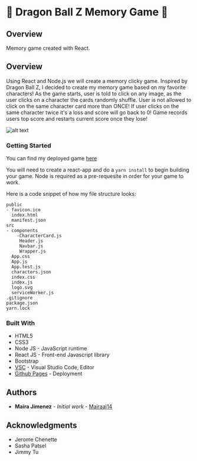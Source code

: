 # 🐉 Dragon Ball Z Memory Game 🐉

## Overview
Memory game created with React.

## Overview
Using React and Node.js we will create a memory clicky game. Inspired by Dragon Ball Z, I decided to create my memory game based on my favorite characters! As the game starts, user is told to click on any image, as the user clicks on a character the cards randomly shuffle. User is not allowed to click on the same character card more than ONCE! If user clicks on the same character twice it's a loss and score will go back to 0! Game records users top score and restarts current score once they lose!

![alt text]()

### Getting Started
You can find my deployed game [here](https://mairaaj14.github.io/Clicky-Game/)

You will need to create a react-app and do a `yarn install` to begin building your game.
Node is required as a pre-requesite in order for your game to work.

Here is a code snippet of how my file structure looks:

``` 
public	
- favicon.ico	
  index.html	
  manifest.json
src	
- components	
    -CharacterCard.js
     Header.js	
     Navbar.js	
     Wrapper.js
  App.css	
  App.js	
  App.test.js	
  characters.json	
  index.css	
  index.js	
  logo.svg	
  serviceWorker.js
.gitignore	
package.json	
yarn.lock
```

### Built With
* HTML5
* CSS3
* Node JS - JavaScript runtime
* React JS - Front-end Javascript library
* Bootstrap
* [VSC](https) - Visual Studio Code, Editor
* [Github Pages](https) - Deployment

## Authors

* **Maira Jimenez** - *Initial work* - [Mairaaj14](https://github.com/Mairaaj14)


## Acknowledgments

* Jerome Chenette
* Sasha Patsel
* Jimmy Tu
